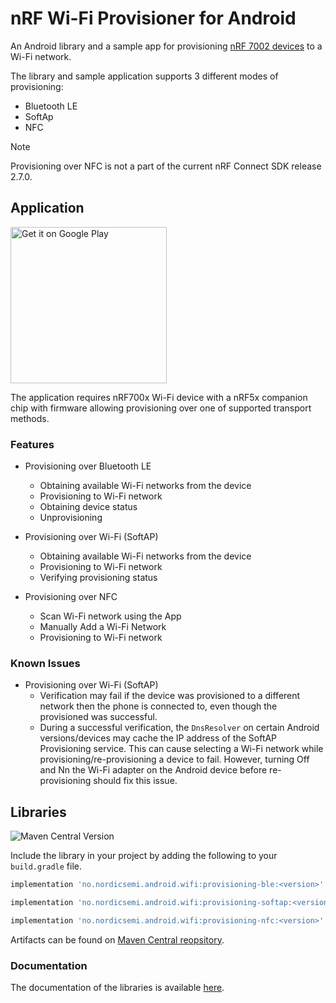 # nRF Wi-Fi Provisioner for Android

An Android library and a sample app for provisioning [nRF 7002 devices](https://www.nordicsemi.com/Products/nRF7002) to a Wi-Fi network. 

The library and sample application supports 3 different modes of provisioning:
* Bluetooth LE
* SoftAp
* NFC

> [!Note]
> Provisioning over NFC is not a part of the current nRF Connect SDK release 2.7.0.

## Application

<a href='https://play.google.com/store/apps/details?id=no.nordicsemi.android.wifi.provisioning'><img alt='Get it on Google Play' src='https://play.google.com/intl/en_us/badges/static/images/badges/en_badge_web_generic.png' width='250'/></a>

The application requires nRF700x Wi-Fi device with a nRF5x companion chip with firmware allowing provisioning over one of supported transport methods.

### Features

* Provisioning over Bluetooth LE
  - Obtaining available Wi-Fi networks from the device
  - Provisioning to Wi-Fi network
  - Obtaining device status
  - Unprovisioning

* Provisioning over Wi-Fi (SoftAP)
  - Obtaining available Wi-Fi networks from the device
  - Provisioning to Wi-Fi network
  - Verifying provisioning status

* Provisioning over NFC
  - Scan Wi-Fi network using the App
  - Manually Add a Wi-Fi Network
  - Provisioning to Wi-Fi network

### Known Issues

* Provisioning over Wi-Fi (SoftAP)
  - Verification may fail if the device was provisioned to a different network then the phone is connected to, even though the provisioned was successful.
  - During a successful verification, the `DnsResolver` on certain Android versions/devices may cache the IP address of the SoftAP Provisioning service.
    This can cause selecting a Wi-Fi network while provisioning/re-provisioning a device to fail. 
    However, turning Off and Nn the Wi-Fi adapter on the Android device before re-provisioning should fix this issue. 

## Libraries

![Maven Central Version](https://img.shields.io/maven-central/v/no.nordicsemi.android.wifi/provisioning-ble)

Include the library in your project by adding the following to your `build.gradle` file.

```gradle
implementation 'no.nordicsemi.android.wifi:provisioning-ble:<version>'
```

```gradle
implementation 'no.nordicsemi.android.wifi:provisioning-softap:<version>'
```

```gradle
implementation 'no.nordicsemi.android.wifi:provisioning-nfc:<version>'
```

Artifacts can be found on [Maven Central reopsitory](https://central.sonatype.com/search?q=no.nordicsemi.android.wifi&namespace=no.nordicsemi.android.wifi).

### Documentation

The documentation of the libraries is available [here](https://nordicsemiconductor.github.io/Android-nRF-Wi-Fi-Provisioner/).
